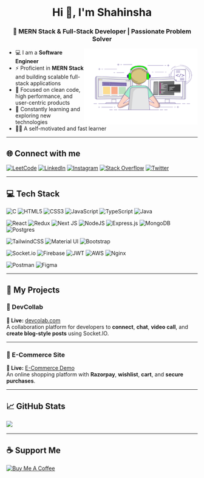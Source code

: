 <h1 align="center">Hi 👋, I'm Shahinsha</h1>
<h3 align="center">🚀 MERN Stack & Full-Stack Developer | Passionate Problem Solver</h3>

<img align="right" alt="coding" width="300" height="200" src="https://raw.githubusercontent.com/devSouvik/devSouvik/master/gif3.gif" />

- 💻 I am a **Software Engineer**  
- ⚡ Proficient in **MERN Stack** and building scalable full-stack applications  
- 🎯 Focused on clean code, high performance, and user-centric products  
- 🌱 Constantly learning and exploring new technologies  
- 🧑‍💻 A self-motivated and fast learner  

---

## 🌐 Connect with me

[![LeetCode](https://img.shields.io/badge/LeetCode-%23FFA116.svg?logo=LeetCode&logoColor=white)](https://leetcode.com/u/muhammedshahinsha2442/)
[![LinkedIn](https://img.shields.io/badge/LinkedIn-%230077B5.svg?logo=linkedin&logoColor=white)](https://linkedin.com/in/MuhammedShahinsha)
[![Instagram](https://img.shields.io/badge/Instagram-%23E4405F.svg?logo=Instagram&logoColor=white)](https://instagram.com/shahinsha_shahinu)
[![Stack Overflow](https://img.shields.io/badge/-Stackoverflow-FE7A16?logo=stack-overflow&logoColor=white)](https://stackoverflow.com/users/ShahinshaShahinu)
[![Twitter](https://img.shields.io/badge/Twitter-%231DA1F2.svg?logo=Twitter&logoColor=white)](https://twitter.com/@Mhd_shahinshaH)

---

## 💻 Tech Stack

![C](https://img.shields.io/badge/c-%2300599C.svg?style=for-the-badge&logo=c&logoColor=white)
![HTML5](https://img.shields.io/badge/html5-%23E34F26.svg?style=for-the-badge&logo=html5&logoColor=white)
![CSS3](https://img.shields.io/badge/css3-%231572B6.svg?style=for-the-badge&logo=css3&logoColor=white)
![JavaScript](https://img.shields.io/badge/javascript-%23323330.svg?style=for-the-badge&logo=javascript&logoColor=%23F7DF1E)
![TypeScript](https://img.shields.io/badge/typescript-%23007ACC.svg?style=for-the-badge&logo=typescript&logoColor=white)
![Java](https://img.shields.io/badge/java-%23ED8B00.svg?style=for-the-badge&logo=java&logoColor=white)

![React](https://img.shields.io/badge/react-%2320232a.svg?style=for-the-badge&logo=react&logoColor=%2361DAFB)
![Redux](https://img.shields.io/badge/redux-%23593d88.svg?style=for-the-badge&logo=redux&logoColor=white)
![Next JS](https://img.shields.io/badge/Next-black?style=for-the-badge&logo=next.js&logoColor=white)
![NodeJS](https://img.shields.io/badge/node.js-6DA55F?style=for-the-badge&logo=node.js&logoColor=white)
![Express.js](https://img.shields.io/badge/express.js-%23404d59.svg?style=for-the-badge&logo=express&logoColor=%2361DAFB)
![MongoDB](https://img.shields.io/badge/MongoDB-%234ea94b.svg?style=for-the-badge&logo=mongodb&logoColor=white)
![Postgres](https://img.shields.io/badge/postgres-%23316192.svg?style=for-the-badge&logo=postgresql&logoColor=white)

![TailwindCSS](https://img.shields.io/badge/tailwindcss-%2338B2AC.svg?style=for-the-badge&logo=tailwind-css&logoColor=white)
![Material UI](https://img.shields.io/badge/MUI-%230081CB.svg?style=for-the-badge&logo=material-ui&logoColor=white)
![Bootstrap](https://img.shields.io/badge/bootstrap-%23563D7C.svg?style=for-the-badge&logo=bootstrap&logoColor=white)

![Socket.io](https://img.shields.io/badge/Socket.io-black?style=for-the-badge&logo=socket.io&badgeColor=010101)
![Firebase](https://img.shields.io/badge/Firebase-039BE5?style=for-the-badge&logo=Firebase&logoColor=white)
![JWT](https://img.shields.io/badge/JWT-black?style=for-the-badge&logo=JSON%20web%20tokens)
![AWS](https://img.shields.io/badge/AWS-%23FF9900.svg?style=for-the-badge&logo=amazon-aws&logoColor=white)
![Nginx](https://img.shields.io/badge/nginx-%23009639.svg?style=for-the-badge&logo=nginx&logoColor=white)

![Postman](https://img.shields.io/badge/Postman-FF6C37?style=for-the-badge&logo=postman&logoColor=white)
![Figma](https://img.shields.io/badge/figma-%23F24E1E.svg?style=for-the-badge&logo=figma&logoColor=white)

---

## 🚀 My Projects

### 🌟 DevCollab
**🔗 Live:** [devcolab.com](https://dev-collabs.vercel.app/)  
A collaboration platform for developers to **connect**, **chat**, **video call**, and **create blog-style posts** using Socket.IO.

---

### 🌟 E-Commerce Site  
**🔗 Live:** [E-Commerce Demo](https://eicer-ecomerce-1.onrender.com/)  
An online shopping platform with **Razorpay**, **wishlist**, **cart**, and **secure purchases**.

---

## 📈 GitHub Stats

![](https://github-readme-stats.vercel.app/api/top-langs/?username=ShahinshaShahinu&theme=dracula&hide_border=true&include_all_commits=true&count_private=true&layout=compact)

---

## ☕ Support Me

<a href="https://www.buymeacoffee.com/muhammedsht" target="_blank" rel="noopener noreferrer">
  <img src="https://cdn.buymeacoffee.com/buttons/v2/default-yellow.png" alt="Buy Me A Coffee" height="45" width="200">
</a>
